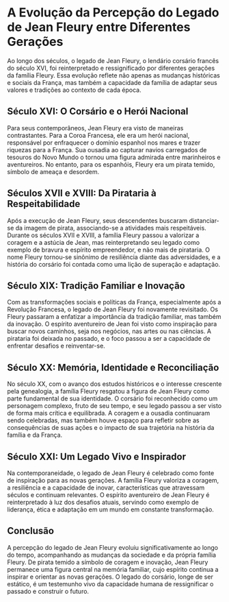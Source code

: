 # A Evolução da Percepção do Legado de Jean Fleury entre Diferentes Gerações

Ao longo dos séculos, o legado de Jean Fleury, o lendário corsário francês do século XVI, foi reinterpretado e ressignificado por diferentes gerações da família Fleury. Essa evolução reflete não apenas as mudanças históricas e sociais da França, mas também a capacidade da família de adaptar seus valores e tradições ao contexto de cada época.

## Século XVI: O Corsário e o Herói Nacional

Para seus contemporâneos, Jean Fleury era visto de maneiras contrastantes. Para a Coroa Francesa, ele era um herói nacional, responsável por enfraquecer o domínio espanhol nos mares e trazer riquezas para a França. Sua ousadia ao capturar navios carregados de tesouros do Novo Mundo o tornou uma figura admirada entre marinheiros e aventureiros. No entanto, para os espanhóis, Fleury era um pirata temido, símbolo de ameaça e desordem.

## Séculos XVII e XVIII: Da Pirataria à Respeitabilidade

Após a execução de Jean Fleury, seus descendentes buscaram distanciar-se da imagem de pirata, associando-se a atividades mais respeitáveis. Durante os séculos XVII e XVIII, a família Fleury passou a valorizar a coragem e a astúcia de Jean, mas reinterpretando seu legado como exemplo de bravura e espírito empreendedor, e não mais de pirataria. O nome Fleury tornou-se sinônimo de resiliência diante das adversidades, e a história do corsário foi contada como uma lição de superação e adaptação.

## Século XIX: Tradição Familiar e Inovação

Com as transformações sociais e políticas da França, especialmente após a Revolução Francesa, o legado de Jean Fleury foi novamente revisitado. Os Fleury passaram a enfatizar a importância da tradição familiar, mas também da inovação. O espírito aventureiro de Jean foi visto como inspiração para buscar novos caminhos, seja nos negócios, nas artes ou nas ciências. A pirataria foi deixada no passado, e o foco passou a ser a capacidade de enfrentar desafios e reinventar-se.

## Século XX: Memória, Identidade e Reconciliação

No século XX, com o avanço dos estudos históricos e o interesse crescente pela genealogia, a família Fleury resgatou a figura de Jean Fleury como parte fundamental de sua identidade. O corsário foi reconhecido como um personagem complexo, fruto de seu tempo, e seu legado passou a ser visto de forma mais crítica e equilibrada. A coragem e a ousadia continuaram sendo celebradas, mas também houve espaço para refletir sobre as consequências de suas ações e o impacto de sua trajetória na história da família e da França.

## Século XXI: Um Legado Vivo e Inspirador

Na contemporaneidade, o legado de Jean Fleury é celebrado como fonte de inspiração para as novas gerações. A família Fleury valoriza a coragem, a resiliência e a capacidade de inovar, características que atravessam séculos e continuam relevantes. O espírito aventureiro de Jean Fleury é reinterpretado à luz dos desafios atuais, servindo como exemplo de liderança, ética e adaptação em um mundo em constante transformação.

## Conclusão

A percepção do legado de Jean Fleury evoluiu significativamente ao longo do tempo, acompanhando as mudanças da sociedade e da própria família Fleury. De pirata temido a símbolo de coragem e inovação, Jean Fleury permanece uma figura central na memória familiar, cujo espírito continua a inspirar e orientar as novas gerações. O legado do corsário, longe de ser estático, é um testemunho vivo da capacidade humana de ressignificar o passado e construir o futuro.